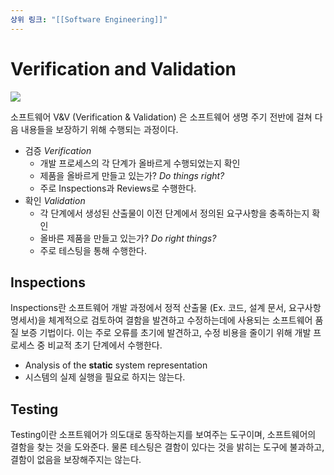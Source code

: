 ```yaml
---
상위 링크: "[[Software Engineering]]"
---
```

# Verification and Validation

![](https://i.imgur.com/fyBxfAs.png)

소프트웨어 V&V (Verification & Validation) 은 소프트웨어 생명 주기 전반에 걸쳐 다음 내용들을 보장하기 위해 수행되는 과정이다.

* 검증 *Verification* 
	* 개발 프로세스의 각 단계가 올바르게 수행되었는지 확인
	* 제품을 올바르게 만들고 있는가? *Do things right?*
	* 주로 Inspections과 Reviews로 수행한다.
* 확인 *Validation*
	* 각 단계에서 생성된 산출물이 이전 단계에서 정의된 요구사항을 충족하는지 확인
	* 올바른 제품을 만들고 있는가? *Do right things?*
	* 주로 테스팅을 통해 수행한다.

## Inspections
Inspections란 소프트웨어 개발 과정에서 정적 산출물 (Ex. 코드, 설계 문서, 요구사항 명세서)을 체계적으로 검토하여 결함을 발견하고 수정하는데에 사용되는 소프트웨어 품질 보증 기법이다. 이는 주로 오류를 초기에 발견하고, 수정 비용을 줄이기 위해 개발 프로세스 중 비교적 초기 단계에서 수행한다.

* Analysis of the **static** system representation
* 시스템의 실제 실행을 필요로 하지는 않는다.

## Testing
Testing이란 소프트웨어가 의도대로 동작하는지를 보여주는 도구이며, 소프트웨어의 결함을 찾는 것을 도와준다. 물론 테스팅은 결함이 있다는 것을 밝히는 도구에 불과하고, 결함이 없음을 보장해주지는 않는다.